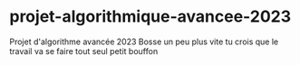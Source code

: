 # projet-algorithmique-avancee-2023
Projet d'algorithme avancée 2023
Bosse un peu plus vite tu crois que le travail va se faire tout seul petit bouffon
